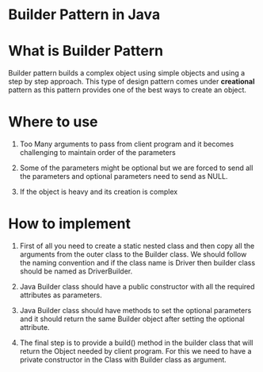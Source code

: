 Builder Pattern in Java
=====

# What is Builder Pattern

Builder pattern builds a complex object using simple objects and using a step by step approach. This type of design pattern comes under **creational** pattern as this pattern provides one of the best ways to create an object.

# Where to use

1) Too Many arguments to pass from client program and it becomes challenging to maintain order of the parameters

2) Some of the parameters might be optional but we are forced to send all the parameters and optional parameters need to send as NULL.

3) If the object is heavy and its creation is complex

# How to implement

1) First of all you need to create a static nested class and then copy all the arguments from the outer class to the Builder class. We should follow the naming convention and if the class name is Driver then builder class should be named as DriverBuilder.

2) Java Builder class should have a public constructor with all the required attributes as parameters.

3) Java Builder class should have methods to set the optional parameters and it should return the same Builder object after setting the optional attribute.

4) The final step is to provide a build() method in the builder class that will return the Object needed by client program. For this we need to have a private constructor in the Class with Builder class as argument.